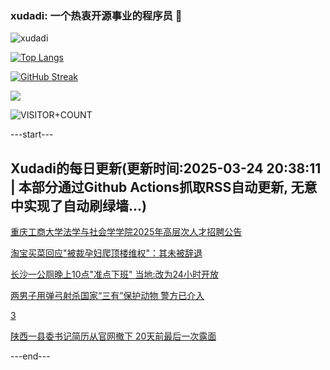 ### xudadi: 一个热衷开源事业的程序员 👋

![xudadi](https://github-readme-stats-git-masterorgs-github-readme-stats-team.vercel.app/api?username=xudadi)

[![Top Langs](https://github-readme-stats.vercel.app/api/top-langs/?username=xudadi)](https://github.com/anuraghazra/github-readme-stats)

[![GitHub Streak](https://streak-stats.demolab.com?user=xudadi&locale=zh_Hans)](https://git.io/streak-stats)

![](https://raw.githubusercontent.com/xudadi/xudadi/main/assets/github-contribution-grid-snake.svg)

![VISITOR+COUNT](https://komarev.com/ghpvc/?username=xudadi&label=VISITOR+COUNT)


---start---

## Xudadi的每日更新(更新时间:2025-03-24 20:38:11 | 本部分通过Github Actions抓取RSS自动更新, 无意中实现了自动刷绿墙...)

[重庆工商大学法学与社会学学院2025年高层次人才招聘公告](https://www.gongkaoleida.com/article/2333665)

[淘宝买菜回应"被裁孕妇爬顶楼维权"：其未被辞退](https://m.163.com/news/article/JREK2Q8705561G0D.html)

[长沙一公厕晚上10点"准点下班" 当地:改为24小时开放](https://m.163.com/news/article/JREITRS90534P59R.html)

[两男子用弹弓射杀国家“三有”保护动物 警方已介入](https://m.163.com/news/article/JREHTR5I051492T3.html)

[3](https://m.163.com/touch/news/sub/domestic)

[陕西一县委书记简历从官网撤下 20天前最后一次露面](https://m.163.com/news/article/JREGT2L70514R9P4.html)

---end---
